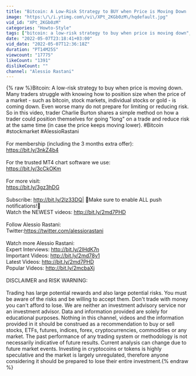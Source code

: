 ```yaml
---
title: "Bitcoin: A Low-Risk Strategy to BUY when Price is Moving Down | Alessio Rastani"
image: "https:\/\/i.ytimg.com\/vi\/XPt_2KGb0zM\/hqdefault.jpg"
vid_id: "XPt_2KGb0zM"
categories: "Howto-Style"
tags: ["bitcoin: a low-risk strategy to buy when price is moving down","bitcoin","crypto"]
date: "2022-05-07T23:18:41+03:00"
vid_date: "2022-05-07T12:36:18Z"
duration: "PT14M25S"
viewcount: "17775"
likeCount: "1391"
dislikeCount: ""
channel: "Alessio Rastani"
---
```

{% raw %}Bitcoin: A low-risk strategy to buy when price is moving down. Many traders struggle with knowing how to position size when the price of a market - such as bitcoin, stock markets, individual stocks or gold - is coming down.  Even worse many do not prepare for limiting or reducing risk. So in this video, trader Charlie Burton shares a simple method on how a trader could position themselves for going &quot;long&quot; on a trade and reduce risk at the same time (in case the price keeps moving lower). #Bitcoin #stockmarket #AlessioRastani<br /><br />For membership (including the 3 months extra offer):<br /><a rel="nofollow" target="blank" href="https://bit.ly/3nkZ4b4">https://bit.ly/3nkZ4b4</a><br /><br />For the trusted MT4 chart software we use:<br /><a rel="nofollow" target="blank" href="https://bit.ly/3cCkOKm">https://bit.ly/3cCkOKm</a><br /><br />For more visit:<br /><a rel="nofollow" target="blank" href="https://bit.ly/3gz3hDG">https://bit.ly/3gz3hDG</a><br /><br />Subscribe: <a rel="nofollow" target="blank" href="http://bit.ly/2lz33DQ|">http://bit.ly/2lz33DQ|</a> 🔔Make sure to enable ALL push notifications!🔔<br />Watch the NEWEST videos: <a rel="nofollow" target="blank" href="http://bit.ly/2md7PHD">http://bit.ly/2md7PHD</a><br /><br />Follow Alessio Rastani​:<br />Twitter: ​<a rel="nofollow" target="blank" href="https://twitter.com/alessiorastani">https://twitter.com/alessiorastani</a><br /><br />Watch more Alessio Rastani​:<br />Expert Interviews: <a rel="nofollow" target="blank" href="http://bit.ly/2lHdK7n">http://bit.ly/2lHdK7n</a><br />Important Videos: <a rel="nofollow" target="blank" href="http://bit.ly/2md78y1">http://bit.ly/2md78y1</a><br />Latest Videos: <a rel="nofollow" target="blank" href="http://bit.ly/2md7PHD">http://bit.ly/2md7PHD</a><br />Popular Videos: <a rel="nofollow" target="blank" href="http://bit.ly/2mcbaXj">http://bit.ly/2mcbaXj</a><br /><br />DISCLAIMER and RISK WARNING:<br /><br />Trading has large potential rewards and also large potential risks.  You must be aware of the risks and be willing to accept them.  Don't trade with money you can't afford to lose. We are neither an investment advisory service nor an investment advisor.  Data and information provided are solely for educational purposes.  Nothing in this channel, videos and the information provided in it should be construed as a recommendation to buy or sell stocks, ETFs, futures, indices, forex, cryptocurrencies, commodities or any market. The past performance of any trading system or methodology is not necessarily indicative of future results. Current analysis can change due to future market events. Investing in cryptocoins or tokens is highly speculative and the market is largely unregulated, therefore anyone considering it should be prepared to lose their entire investment.{% endraw %}
